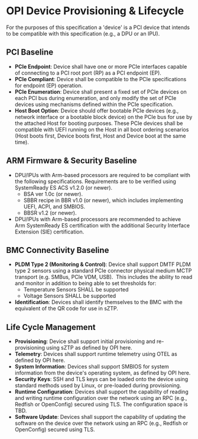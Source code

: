 # OPI Device Provisioning & Lifecycle

For the purposes of this specification a 'device' is a PCI device that intends to be compatible with this specification (e.g., a DPU or an IPU).

## PCI Baseline

- **PCIe Endpoint**: Device shall have one or more PCIe interfaces capable of connecting to a PCI root port (RP) as a PCI endpoint (EP).
- **PCIe Compliant**: Device shall be compatible to the PCIe specifications for endpoint (EP) operation.
- **PCIe Enumeration**: Device shall present a fixed set of PCIe devices on each PCI bus during enumeration, and only modify the set of PCIe devices using mechanisms defined within the PCIe specification.
- **Host Boot Option**: Device should offer bootable PCIe devices (e.g., network interface or a bootable block device) on the PCIe bus for use by the attached Host for booting purposes. These PCIe devices shall be compatible with UEFI running on the Host in all boot ordering scenarios (Host boots first, Device boots first, Host and Device boot at the same time).

## ARM Firmware & Security Baseline

- DPU/IPUs with Arm-based processors are required to be compliant with the following specifications. Requirements are to be verified using SystemReady ES ACS v1.2.0 (or newer).
  - BSA ver 1.0c (or newer).
  - SBBR recipe in BBR v1.0 (or newer), which includes implementing UEFI, ACPI, and SMBIOS.
  - BBSR v1.2 (or newer).
- DPU/IPUs with Arm-based processors are recommended to achieve Arm SystemReady ES certification with the additional Security Interface Extension (SIE) certification.

## BMC Connectivity Baseline

- **PLDM Type 2 (Monitoring & Control)**: Device shall support DMTF PLDM type 2 sensors using a standard PCIe connector physical medium MCTP transport (e.g. SMBus, PCIe VDM, USB).  This includes the ability to read and monitor in addition to being able to set thresholds for:
  - Temperature Sensors SHALL be supported
  - Voltage Sensors SHALL be supported
- **Identification**: Devices shall identify themselves to the BMC with the equivalent of the QR code for use in sZTP.
  

## Life Cycle Management

- **Provisioning**: Device shall support initial provisioning and re-provisioning using sZTP as defined by OPI here.
- **Telemetry**: Devices shall support runtime telemetry using OTEL as defined by OPI here.
- **System Information**: Devices shall support SMBIOS for system information from the device's operating system, as defined by OPI here.
- **Security Keys**: SSH and TLS keys can be loaded onto the device using standard methods used by Linux, or pre-loaded during provisioning.
- **Runtime Configuration**: Devices shall support the capability of reading and writing runtime configuration over the network using an RPC (e.g., Redfish or OpenConfig) secured using TLS. The configuration space is TBD.
- **Software Update**: Devices shall support the capability of updating the software on the device over the network using an RPC (e.g., Redfish or OpenConfig) secured using TLS.

